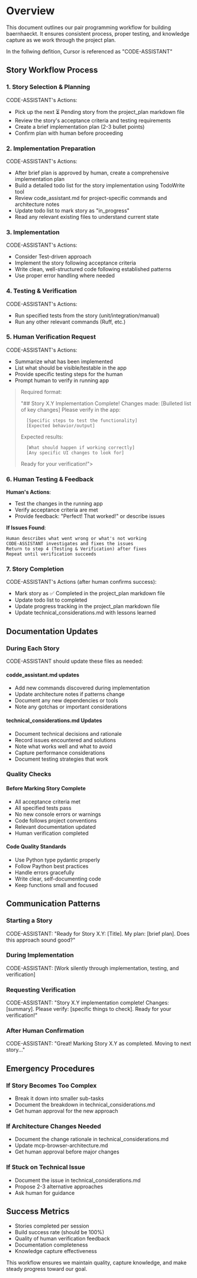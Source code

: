 # Overview

This document outlines our pair programming workflow for building baernhaeckt. It ensures consistent process, proper testing, and knowledge capture as we work through the project plan.

In the follwing defition, Cursor is referenced as "CODE-ASSISTANT"

## Story Workflow Process
### 1. Story Selection & Planning

CODE-ASSISTANT's Actions:
 - Pick up the next ⏳ Pending story from the project_plan markdown file
 - Review the story's acceptance criteria and testing requirements
 - Create a brief implementation plan (2-3 bullet points)
 - Confirm plan with human before proceeding

### 2. Implementation Preparation

CODE-ASSISTANT's Actions:
 - After brief plan is approved by human, create a comprehensive implementation plan
 - Build a detailed todo list for the story implementation using TodoWrite tool
 - Review code_assistant.md for project-specific commands and architecture notes
 - Update todo list to mark story as "in_progress"
 - Read any relevant existing files to understand current state

### 3. Implementation

CODE-ASSISTANT's Actions:
 - Consider Test-driven approach
 - Implement the story following acceptance criteria
 - Write clean, well-structured code following established patterns
 - Use proper error handling where needed

### 4. Testing & Verification

CODE-ASSISTANT's Actions:
 - Run specified tests from the story (unit/integration/manual)
 - Run any other relevant commands (Ruff, etc.)

### 5. Human Verification Request

CODE-ASSISTANT's Actions:
 - Summarize what has been implemented
 - List what should be visible/testable in the app
 - Provide specific testing steps for the human
 - Prompt human to verify in running app

> Required format:
>
>    "## Story X.Y Implementation Complete!
>  Changes made:
> [Bulleted list of key changes]
> Please verify in the app:
>
>       [Specific steps to test the functionality]
>       [Expected behavior/output]
>
>   Expected results:
>
>       [What should happen if working correctly]
>       [Any specific UI changes to look for]
>
>   Ready for your verification!">

### 6. Human Testing & Feedback

**Human's Actions**:

 - Test the changes in the running app
 - Verify acceptance criteria are met
 - Provide feedback: "Perfect! That worked!" or describe issues

**If Issues Found**:

    Human describes what went wrong or what's not working
    CODE-ASSISTANT investigates and fixes the issues
    Return to step 4 (Testing & Verification) after fixes
    Repeat until verification succeeds

### 7. Story Completion

CODE-ASSISTANT's Actions (after human confirms success):

 - Mark story as ✅ Completed in the project_plan markdown file
 - Update todo list to completed
 - Update progress tracking in the project_plan markdown file
 - Update technical_considerations.md with lessons learned

## Documentation Updates
### During Each Story

CODE-ASSISTANT should update these files as needed:
#### codde_assistant.md updates
 - Add new commands discovered during implementation
 - Update architecture notes if patterns change
 - Document any new dependencies or tools
 - Note any gotchas or important considerations

#### technical_considerations.md Updates
 - Document technical decisions and rationale
 - Record issues encountered and solutions
 - Note what works well and what to avoid
 - Capture performance considerations
 - Document testing strategies that work

### Quality Checks
#### Before Marking Story Complete
 - All acceptance criteria met
 - All specified tests pass
 - No new console errors or warnings
 - Code follows project conventions
 - Relevant documentation updated
 - Human verification completed

#### Code Quality Standards

 - Use Python type pydantic properly
 - Follow Paython best practices
 - Handle errors gracefully
 - Write clear, self-documenting code
 - Keep functions small and focused

## Communication Patterns
### Starting a Story
CODE-ASSISTANT: "Ready for Story X.Y: [Title]. My plan: [brief plan]. Does this approach sound good?"

### During Implementation
CODE-ASSISTANT: [Work silently through implementation, testing, and verification]

### Requesting Verification
CODE-ASSISTANT: "Story X.Y implementation complete! Changes: [summary]. Please verify: [specific things to check]. Ready for your verification!"

### After Human Confirmation
CODE-ASSISTANT: "Great! Marking Story X.Y as completed. Moving to next story..."

## Emergency Procedures
### If Story Becomes Too Complex

 - Break it down into smaller sub-tasks
 - Document the breakdown in technical_considerations.md
 - Get human approval for the new approach

### If Architecture Changes Needed

 - Document the change rationale in technical_considerations.md
 - Update mcp-browser-architecture.md
 - Get human approval before major changes

### If Stuck on Technical Issue

 - Document the issue in technical_considerations.md
 - Propose 2-3 alternative approaches
 - Ask human for guidance

## Success Metrics

 - Stories completed per session
 - Build success rate (should be 100%)
 - Quality of human verification feedback
 - Documentation completeness
 - Knowledge capture effectiveness

This workflow ensures we maintain quality, capture knowledge, and make steady progress toward our goal.